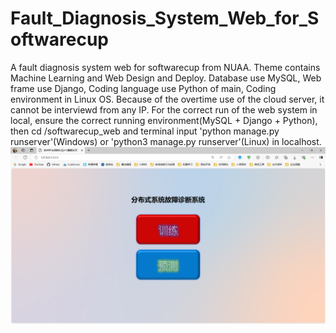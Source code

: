 # Fault_Diagnosis_System_Web_for_Softwarecup
A fault diagnosis system web for softwarecup from NUAA. Theme contains Machine Learning and Web Design and Deploy. Database use MySQL, Web frame use Django, Coding language use Python of main, Coding environment in Linux OS. Because of the overtime use of the cloud server, it cannot be interviewd from any IP. For the correct run of the web system in local, ensure the correct running environment(MySQL + Django + Python), then cd /softwarecup_web and terminal input 'python manage.py runserver'(Windows) or 'python3 manage.py runserver'(Linux) in localhost.
![主页图片](index.png "主页图片示例")